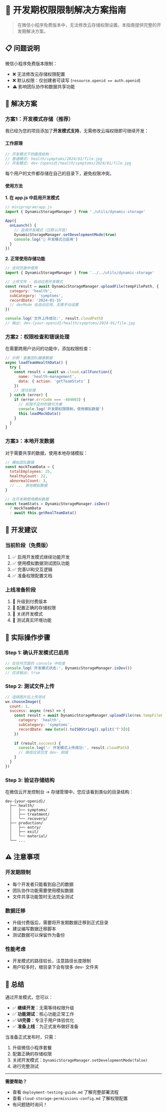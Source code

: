 # 🚧 开发期权限限制解决方案指南

> 在微信小程序免费版本中，无法修改云存储权限设置。本指南提供完整的开发期解决方案。

## 📋 **问题说明**

微信小程序免费版本限制：
- ❌ 无法修改云存储权限配置
- ❌ 默认权限：仅创建者可读写 (`resource.openid == auth.openid`)
- ⚠️ 影响团队协作和数据共享功能

## 🔧 **解决方案**

### **方案1：开发模式存储（推荐）**

我已经为您的项目添加了**开发模式支持**，无需修改云端权限即可继续开发：

#### **工作原理**
```javascript
// 开发模式下的路径结构：
// 普通模式: health/symptoms/2024/01/file.jpg
// 开发模式: dev-{openid}/health/symptoms/2024/01/file.jpg
```

每个用户的文件都存储在自己的目录下，避免权限冲突。

#### **使用方法**

**1. 在 app.js 中启用开发模式**
```javascript
// miniprogram/app.js
import { DynamicStorageManager } from './utils/dynamic-storage'

App({
  onLaunch() {
    // 启用开发模式（已默认开启）
    DynamicStorageManager.setDevelopmentMode(true)
    console.log('🔧 开发模式已启用')
  }
})
```

**2. 正常使用存储功能**
```javascript
// 任何页面中使用
import { DynamicStorageManager } from '../../utils/dynamic-storage'

// 上传文件 - 自动应用开发模式
const result = await DynamicStorageManager.uploadFile(tempFilePath, {
  category: 'health',
  subCategory: 'symptoms',
  recordDate: '2024-01-15'
  // devMode 会自动应用，无需手动设置
})

console.log('文件上传成功:', result.cloudPath)
// 输出: dev-{your-openid}/health/symptoms/2024-01/file.jpg
```

### **方案2：权限检查和错误处理**

在需要跨用户访问的功能中，添加权限检查：

```javascript
// 示例：查看团队健康数据
async loadTeamHealthData() {
  try {
    const result = await wx.cloud.callFunction({
      name: 'health-management',
      data: { action: 'getTeamStats' }
    })
    // 成功处理
  } catch (error) {
    if (error.errCode === -404003) {
      // 权限不足时的替代方案
      console.log('开发期权限限制，使用模拟数据')
      this.loadMockData()
    }
  }
}
```

### **方案3：本地开发数据**

对于需要共享的数据，使用本地存储模拟：

```javascript
// 模拟团队数据
const mockTeamData = {
  totalEmployees: 25,
  healthyCount: 22,
  abnormalCount: 3,
  // ... 其他模拟数据
}

// 在开发期使用模拟数据
const teamStats = DynamicStorageManager.isDev() 
  ? mockTeamData 
  : await this.getRealTeamData()
```

## 🎯 **开发建议**

### **当前阶段（免费版）**
1. ✅ 启用开发模式继续功能开发
2. ✅ 使用模拟数据测试团队功能
3. ✅ 完善UI和交互逻辑
4. ✅ 准备权限配置文档

### **上线准备阶段**
1. 🔄 升级到付费版本
2. 🔄 配置正确的存储权限
3. 🔄 关闭开发模式
4. 🔄 测试真实环境功能

## 📱 **实际操作步骤**

### **Step 1: 确认开发模式已启用**
```javascript
// 在任何页面的 console 中检查
console.log('开发模式状态:', DynamicStorageManager.isDev())
// 应该输出: true
```

### **Step 2: 测试文件上传**
```javascript
// 选择图片后上传测试
wx.chooseImage({
  count: 1,
  success: async (res) => {
    const result = await DynamicStorageManager.uploadFile(res.tempFilePaths[0], {
      category: 'health',
      subCategory: 'symptoms',
      recordDate: new Date().toISOString().split('T')[0]
    })
    
    if (result.success) {
      console.log('✅ 开发模式上传成功:', result.cloudPath)
      // 路径应该包含 dev- 前缀
    }
  }
})
```

### **Step 3: 验证存储结构**
在微信云开发控制台 → 存储管理中，您应该看到类似的目录结构：
```
dev-{your-openid}/
  ├── health/
  │   ├── symptoms/
  │   ├── treatment/
  │   └── recovery/
  ├── production/
  │   ├── entry/
  │   ├── exit/
  │   └── material/
  └── ...
```

## ⚠️ **注意事项**

### **开发期限制**
- 每个开发者只能看到自己的数据
- 团队协作功能需要使用模拟数据
- 文件共享功能暂时无法完全测试

### **数据迁移**
- 升级付费版后，需要将开发期数据迁移到正式目录
- 建议编写数据迁移脚本
- 测试数据可以保留作为备份

### **性能考虑**
- 开发模式的路径较长，注意路径长度限制
- 用户较多时，根目录下会有很多 dev- 文件夹

## 🎉 **总结**

通过开发模式，您可以：
- ✅ **继续开发**：无需等待权限升级
- ✅ **功能测试**：核心功能正常工作
- ✅ **UI完善**：专注于用户体验优化
- ✅ **准备上线**：为正式发布做好准备

当准备正式发布时，只需：
1. 升级微信小程序套餐
2. 配置正确的存储权限
3. 关闭开发模式：`DynamicStorageManager.setDevelopmentMode(false)`
4. 进行完整测试

---

**需要帮助？**
- 查看 `deployment-testing-guide.md` 了解完整部署流程
- 查看 `cloud-storage-permissions-config.md` 了解权限配置
- 有问题随时询问！
